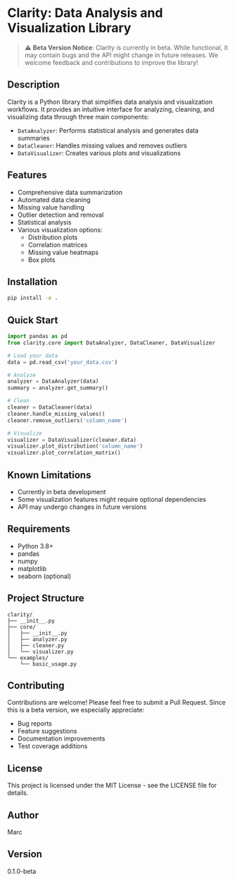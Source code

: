 # Clarity: Data Analysis and Visualization Library

> ⚠️ **Beta Version Notice**: Clarity is currently in beta. While functional, it may contain bugs and the API might change in future releases. We welcome feedback and contributions to improve the library!

## Description
Clarity is a Python library that simplifies data analysis and visualization workflows. It provides an intuitive interface for analyzing, cleaning, and visualizing data through three main components:
- `DataAnalyzer`: Performs statistical analysis and generates data summaries
- `DataCleaner`: Handles missing values and removes outliers
- `DataVisualizer`: Creates various plots and visualizations

## Features
- Comprehensive data summarization
- Automated data cleaning
- Missing value handling
- Outlier detection and removal
- Statistical analysis
- Various visualization options:
  - Distribution plots
  - Correlation matrices
  - Missing value heatmaps
  - Box plots

## Installation
```bash
pip install -e .
```

## Quick Start
```python
import pandas as pd
from clarity.core import DataAnalyzer, DataCleaner, DataVisualizer

# Load your data
data = pd.read_csv('your_data.csv')

# Analyze
analyzer = DataAnalyzer(data)
summary = analyzer.get_summary()

# Clean
cleaner = DataCleaner(data)
cleaner.handle_missing_values()
cleaner.remove_outliers('column_name')

# Visualize
visualizer = DataVisualizer(cleaner.data)
visualizer.plot_distribution('column_name')
visualizer.plot_correlation_matrix()
```

## Known Limitations
- Currently in beta development
- Some visualization features might require optional dependencies
- API may undergo changes in future versions

## Requirements
- Python 3.8+
- pandas
- numpy
- matplotlib
- seaborn (optional)

## Project Structure
```
clarity/
├── __init__.py
├── core/
│   ├── __init__.py
│   ├── analyzer.py
│   ├── cleaner.py
│   └── visualizer.py
└── examples/
    └── basic_usage.py
```

## Contributing
Contributions are welcome! Please feel free to submit a Pull Request. Since this is a beta version, we especially appreciate:
- Bug reports
- Feature suggestions
- Documentation improvements
- Test coverage additions

## License
This project is licensed under the MIT License - see the LICENSE file for details.

## Author
Marc

## Version
0.1.0-beta
